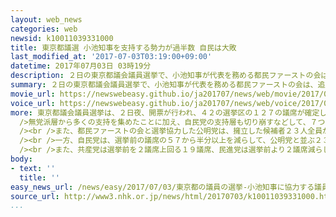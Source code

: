 ```yaml
---
layout: web_news
categories: web
newsid: k10011039331000
title: 東京都議選 小池知事を支持する勢力が過半数 自民は大敗
last_modified_at: '2017-07-03T03:19:00+09:00'
datetime: 2017年07月03日 03時19分
description: ２日の東京都議会議員選挙で、小池知事が代表を務める都民ファーストの会は、追加公認も含めて５５議席を獲得して都議会第１党となって圧勝するとともに、公明党などを加えた小池知事を支持する勢力は過半数を大きく上回りました。自民党は、選挙前の議席から半分以上減らして、公明党と並ぶ２３議席にとどまり大敗しました。
summary: ２日の東京都議会議員選挙で、小池知事が代表を務める都民ファーストの会は、追加公認も含めて５５議席を獲得して都議会第１党となって圧勝するとともに、公明党などを加えた小池知事を支持する勢力は過半数を大きく上回りました。自民党は、選挙前の議席から半分以上減らして、公明党と並ぶ２３議席にとどまり大敗しました。
movie_url: https://newswebeasy.github.io/ja201707/news/web/movie/2017/07/03/k10011039331000.mp4
voice_url: https://newswebeasy.github.io/ja201707/news/web/voice/2017/07/03/k10011039331000.mp3
more: 東京都議会議員選挙は、２日夜、開票が行われ、４２の選挙区の１２７の議席が確定しました。<br /><br />小池知事が代表を務める都民ファーストの会は、擁立した５０人の候補者のうち４９人が当選したのに加え、推薦して当選した無所属６人を追加公認して５５議席で、都議会第１党となり圧勝しました。<br
  />無党派層から多くの支持を集めたことに加え、自民党の支持層も切り崩すなどして、７つの１人区のうち６つで議席を獲得したほか、１５の２人区でも５つで議席を独占しました。<br
  /><br />また、都民ファーストの会と選挙協力した公明党は、擁立した候補者２３人全員が当選し、７回連続となる全員当選を果たしたほか、東京・生活者ネットワークは、選挙前から２議席減らしたものの１議席を確保し、小池知事を支持する勢力は、過半数の６４を大きく上回る７９議席となりました。<br
  /><br />一方、自民党は、選挙前の議席の５７から半分以上を減らして、公明党と並ぶ２３議席にとどまり、大敗しました。<br />党の支持層を固めきれず、７つの１人区のうち島部を除く６つで都民ファーストの会の候補者に敗れたことに加え、１５の２人区のうち９つで議席を獲得できなかったこと、２人の候補者がいずれも落選した品川区や目黒区、板橋区など、７つの選挙区で初めて議席を失ったことなどで、過去最低だった３８議席を大きく下回りました。<br
  /><br />また、共産党は選挙前を２議席上回る１９議席、民進党は選挙前より２議席減らして５議席、日本維新の会は選挙前と同じ１議席を確保しました。
body:
- text: ''
  title: ''
easy_news_url: /news/easy/2017/07/03/東京都の議員の選挙-小池知事に協力する議員が半分以上/
source_url: http://www3.nhk.or.jp/news/html/20170703/k10011039331000.html?utm_int=news-politics_contents_list-items_007
...
```

